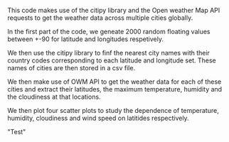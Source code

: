 This code makes use of the citipy library and the Open weather Map API requests to get the weather data across multiple cities globally.

In the first part of the code, we geneate 2000 random floating values between +-90 for latitude and longitudes respetively.

We then use the citipy library to finf the nearest city names with their country codes corresponding to each latitude and longitude set.
These names of cities are then stored in a csv file.

We then make use of OWM API to get the weather data for each of these cities and extract their latitudes, the maximum temperature, humidity and the cloudiness at that locations.

We then plot four scatter plots to study the dependence of temperature, humidity, cloudiness and wind speed on latitides respectively.

"Test"

